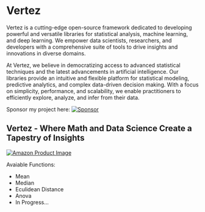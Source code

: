 # Vertez

Vertez is a cutting-edge open-source framework dedicated to developing powerful and versatile libraries for statistical analysis, machine learning, and deep learning. We empower data scientists, researchers, and developers with a comprehensive suite of tools to drive insights and innovations in diverse domains.

At Vertez, we believe in democratizing access to advanced statistical techniques and the latest advancements in artificial intelligence. Our libraries provide an intuitive and flexible platform for statistical modeling, predictive analytics, and complex data-driven decision making. With a focus on simplicity, performance, and scalability, we enable practitioners to efficiently explore, analyze, and infer from their data.

Sponsor my project here: [![Sponsor](https://img.shields.io/badge/Sponsor-Donate-blue.svg)](https://github.com/sponsors/ravinthiranpartheepan1407)

## Vertez - Where Math and Data Science Create a Tapestry of Insights
<a href="https://a.co/d/iVHsqgE">
  <img src="https://images.spr.so/cdn-cgi/imagedelivery/j42No7y-dcokJuNgXeA0ig/9d0bd39a-1afb-4c2c-8c99-0b56c03b7968/Amazon_Post/w=1920,quality=80" alt="Amazon Product Image">
</a>

Avaiable Functions:
-  Mean
-  Median
-  Eculidean Distance
-  Anova
-  In Progress...
